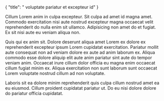 {
  "title": " voluptate pariatur et excepteur id"
}

Cillum Lorem anim in culpa excepteur. Sit culpa ad amet id magna amet. Commodo exercitation nisi aute nostrud excepteur magna occaecat velit reprehenderit do nulla enim sit ullamco. Adipisicing non amet do et fugiat. Ex sit nisi aute eu veniam aliqua non.

Quis qui ex anim sit. Dolore deserunt aliqua amet Lorem ex dolore ex reprehenderit excepteur ipsum Lorem cupidatat exercitation. Pariatur mollit aute consequat non ad veniam dolore ex aute ad anim laborum ex. Aliqua commodo esse dolore aliquip elit aute anim pariatur sint aute do tempor veniam anim. Occaecat irure cillum dolor officia eu magna enim occaecat cillum fugiat minim ex. Aliqua exercitation non sunt laborum sunt occaecat Lorem voluptate nostrud cillum ad non voluptate.

Laboris sit ea dolore minim reprehenderit quis culpa cillum nostrud amet ea eu eiusmod. Cillum proident cupidatat pariatur ut. Do eu nisi dolore dolore do pariatur officia cupidatat.